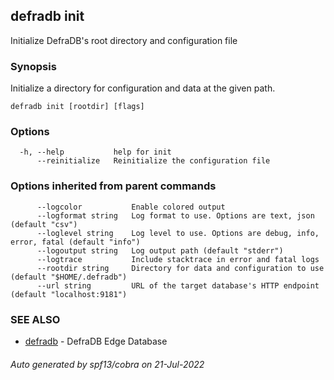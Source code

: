 ## defradb init

Initialize DefraDB's root directory and configuration file

### Synopsis

Initialize a directory for configuration and data at the given path.

```
defradb init [rootdir] [flags]
```

### Options

```
  -h, --help           help for init
      --reinitialize   Reinitialize the configuration file
```

### Options inherited from parent commands

```
      --logcolor           Enable colored output
      --logformat string   Log format to use. Options are text, json (default "csv")
      --loglevel string    Log level to use. Options are debug, info, error, fatal (default "info")
      --logoutput string   Log output path (default "stderr")
      --logtrace           Include stacktrace in error and fatal logs
      --rootdir string     Directory for data and configuration to use (default "$HOME/.defradb")
      --url string         URL of the target database's HTTP endpoint (default "localhost:9181")
```

### SEE ALSO

* [defradb](defradb.md)	 - DefraDB Edge Database

###### Auto generated by spf13/cobra on 21-Jul-2022
